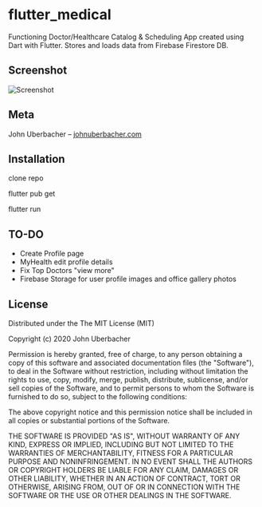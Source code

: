 # flutter_medical

Functioning Doctor/Healthcare Catalog & Scheduling App created using Dart with Flutter. 
Stores and loads data from Firebase Firestore DB. 

## Screenshot

![Screenshot](https://i.imgur.com/ebfJCdt.jpg)

## Meta

John Uberbacher – [johnuberbacher.com](https://johnuberbacher.com)

## Installation

clone repo

flutter pub get

flutter run

## TO-DO

- Create Profile page
- MyHealth edit profile details
- Fix Top Doctors "view more"
- Firebase Storage for user profile images and office gallery photos

## License

Distributed under the The MIT License (MIT)

Copyright (c) 2020 John Uberbacher

Permission is hereby granted, free of charge, to any person obtaining a copy of this software and associated documentation files (the "Software"), to deal in the Software without restriction, including without limitation the rights to use, copy, modify, merge, publish, distribute, sublicense, and/or sell copies of the Software, and to permit persons to whom the Software is furnished to do so, subject to the following conditions:

The above copyright notice and this permission notice shall be included in all copies or substantial portions of the Software.

THE SOFTWARE IS PROVIDED "AS IS", WITHOUT WARRANTY OF ANY KIND, EXPRESS OR IMPLIED, INCLUDING BUT NOT LIMITED TO THE WARRANTIES OF MERCHANTABILITY, FITNESS FOR A PARTICULAR PURPOSE AND NONINFRINGEMENT. IN NO EVENT SHALL THE AUTHORS OR COPYRIGHT HOLDERS BE LIABLE FOR ANY CLAIM, DAMAGES OR OTHER LIABILITY, WHETHER IN AN ACTION OF CONTRACT, TORT OR OTHERWISE, ARISING FROM, OUT OF OR IN CONNECTION WITH THE SOFTWARE OR THE USE OR OTHER DEALINGS IN THE SOFTWARE.
